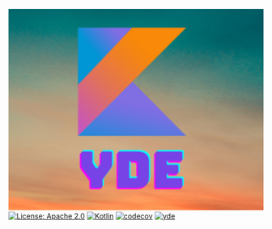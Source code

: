 ![](https://github.com/YDWK/YDE/blob/master/yde-s.png)
<br>
[![License: Apache 2.0](https://img.shields.io/badge/License-Apache%202.0-blue.svg)](https://opensource.org/licenses/Apache-2.0)
[![Kotlin](https://img.shields.io/badge/kotlin-1.8.10-blue.svg?logo=kotlin)](http://kotlinlang.org)
[![codecov](https://codecov.io/gh/YDWK/YDWK/branch/master/graph/badge.svg?token=LKIA8T6N6J)](https://codecov.io/gh/YDWK/YDWK)
[![yde](https://img.shields.io/badge/YDE--Version-v1.0.1-blue)](https://github.com/YDWK/YDE/releases/tag/v1.0.1)